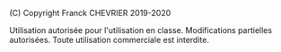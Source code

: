 (C) Copyright Franck CHEVRIER 2019-2020

Utilisation autorisée pour l'utilisation en classe. Modifications partielles autorisées. Toute utilisation commerciale est interdite.
